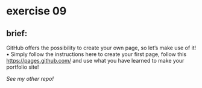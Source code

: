 # exercise 09
## brief:
GitHub offers the possibility to create your own
page, so let’s make use of it!
• Simply follow the instructions here to create your first page,
follow this https://pages.github.com/ and use what you have
learned to make your portfolio site!

_See my other repo!_